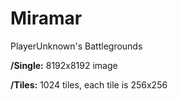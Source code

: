 # Miramar
PlayerUnknown's Battlegrounds

**/Single:** 8192x8192 image

**/Tiles:**  1024 tiles, each tile is 256x256
